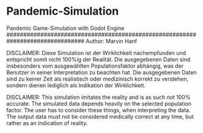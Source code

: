 # Pandemic-Simulation
Pandemic Game-Simulation with Godot Engine
###############################################################################
Author: Marvin Hanf

DISCLAIMER: Diese Simulation ist der Wirklichkeit nachempfunden und entspricht 
somit nicht 100%ig der Realität. Die ausgegebenen Daten sind insbesonders vom 
ausgewählten Populationsfaktor abhängig, was der Benutzer in seiner 
Interpretation zu beachten hat. Die ausgegebenen Daten sind zu keiner Zeit 
als realistisch oder medizinisch korrekt zu verstehen, sondern dienen 
lediglich als Indikation der Wirklichkeit. 

DISCLAIMER: This simulation imitates the reality and is as such not 100% 
accurate. The simulated data depends heavily on the selected population 
factor. The user has to consider these things, when interpreting the data. 
The output data must not be considered medically correct at any time, but 
rather as an indication of reality.
